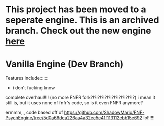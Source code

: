 # This project has been moved to a seperate engine. This is an archived branch. Check out the new engine [here](https://github.com/GuglioIsStupid/MintEngine)

# Vanilla Engine (Dev Branch)

Features include:::::::
- i don't fucking know
  
complete overhaul!!!! (no more FNFR fork?!?!?!?!?!?!?!?!?!?!?!?!?)
i mean it still is, but it uses none of fnfr's code, so is it even FNFR anymore?

ermmm,,, code based off of https://github.com/ShadowMario/FNF-PsychEngine/tree/5d0a66dea226aa4a32ec5c41f113112ebb15e692 lol!!!!!
